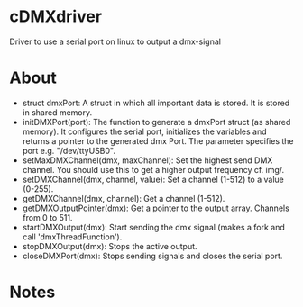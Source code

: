 # cDMXdriver
Driver to use a serial port on linux to output a dmx-signal
# About
- struct dmxPort: A struct in which all important data is stored. It is stored in shared memory.
- initDMXPort(port): The function to generate a dmxPort struct (as shared memory). It configures the serial port, initializes the variables and returns a pointer to the generated dmx Port. The parameter specifies the port e.g. "/dev/ttyUSB0".
- setMaxDMXChannel(dmx, maxChannel): Set the highest send DMX channel. You should use this to get a higher output frequency cf. img/.
- setDMXChannel(dmx, channel, value): Set a channel (1-512) to a value (0-255).
- getDMXChannel(dmx, channel): Get a channel (1-512).
- getDMXOutputPointer(dmx): Get a pointer to the output array. Channels from 0 to 511.
- startDMXOutput(dmx): Start sending the dmx signal (makes a fork and call 'dmxThreadFunction').
- stopDMXOutput(dmx): Stops the active output.
- closeDMXPort(dmx): Stops sending signals and closes the serial port.
# Notes
